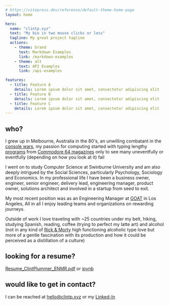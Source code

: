 ```yaml
---
# https://vitepress.dev/reference/default-theme-home-page
layout: home

hero:
  name: "clintp.xyz"
  text: "My bio in two mouse clicks or less"
  tagline: My great project tagline
  actions:
    - theme: brand
      text: Markdown Examples
      link: /markdown-examples
    - theme: alt
      text: API Examples
      link: /api-examples

features:
  - title: Feature A
    details: Lorem ipsum dolor sit amet, consectetur adipiscing elit
  - title: Feature B
    details: Lorem ipsum dolor sit amet, consectetur adipiscing elit
  - title: Feature C
    details: Lorem ipsum dolor sit amet, consectetur adipiscing elit
---
```


<!-- My bio in two mouse clicks or less -->

## who?

I grew up in Melbourne, Australia in the 80's, an unwilling combatant in the [console wars](https://www.denofgeek.com/games/sega/33279/sega-vs-nintendo-revisiting-the-deadliest-console-war),
 my passion for computing started with typing lengthy [programs](https://en.wikipedia.org/wiki/Type-in_program) from [Commodore 64 magazines](https://en.wikipedia.org/wiki/Zzap!64)
only to see many uneventfully or eventfully (depending on how you look at it) fail

I went on to study Computer Science at Swinburne University and am also deeply intrigued by the Social Sciences, particularly Psychology, Sociology and Economics. In my professional life I have been a business owner, engineer, senior engineer, delivery lead, engineering manager, product owner, solutions architect and involved in a startup from seed to exit.

My most recent position was as an Engineering Manager at [GOAT](https://www.goat.com) in Los Angeles, All in all I enjoy leading teams and organizations on rewarding journeys.

Outside of work I love traveling with ~25 countries under my belt, hiking, studying Spanish, reading, coffee (trying to perfect my latte art) and alcohol (not in any kind of [Rick & Morty](https://www.adultswim.com/videos/rick-and-morty) high functioning alcoholic type love but more of a gentle fascination with its production and how it could be perceived as a distillation of a culture)

## looking for a resume?

[Resume_ClintPlummer_ENMR.pdf](/Resume_ClintPlummer_ENMR.pdf) or
[ipynb](https://github.com/yuhonas/clintp.xyz/blob/master/public/Resume_ClintPlummer_ENMR.ipynb)

## would like to get in contact?

I can be reached at [hello@clintp.xyz](mailto:hello@clintp.xyz) or my [Linked-In](https://www.linkedin.com/in/clint-plummer/)


<script>
import VueScrollTo from 'vue-scrollto'

export default {
  mounted() {
    const element = this.$el.querySelector('#who');
    const container = element.closest('.markdown');

    var options = {
      container: container,
      easing: 'ease-in-out',
      lazy: false,
      offset: -50,
      force: true,
      cancelable: true,
      onStart: function(element) {
        // scrolling started
      },
      onDone: function(element) {
      //  overflow-y-hidden
        // console.log(container);
        // scrolling is done
        // container.classList.remove('overflow-y-hidden');
        // container.classList.add('overflow-y-scroll');
      },
      onCancel: function() {
        // scrolling has been interrupted
      },
      x: false,
      y: true
    }

    var cancelScroll = VueScrollTo.scrollTo(element, 1000, options);
  }
}
</script>
